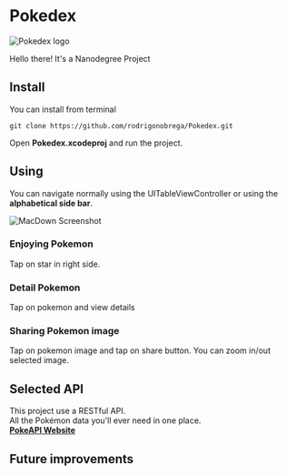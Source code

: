 # Pokedex

![Pokedex logo](https://i.imgur.com/4uYPtbF.jpg)

Hello there! It's a Nanodegree Project 



## Install

You can install from terminal

```
git clone https://github.com/rodrigonobrega/Pokedex.git
```

Open **Pokedex.xcodeproj** and run the project.


## Using
You can navigate normally using the UITableViewController or using the **alphabetical side bar**.

![MacDown Screenshot](https://i.imgur.com/MdpIiJJ.png)

### Enjoying Pokemon
Tap on star in right side.


### Detail Pokemon
Tap on pokemon and view details

### Sharing Pokemon image
Tap on pokemon image and tap on share button. You can zoom in/out selected image.

## Selected API
This project use a RESTful API.  
All the Pokémon data you'll ever need in one place.  
**[PokeAPI Website](https://pokeapi.co)**

## Future improvements
